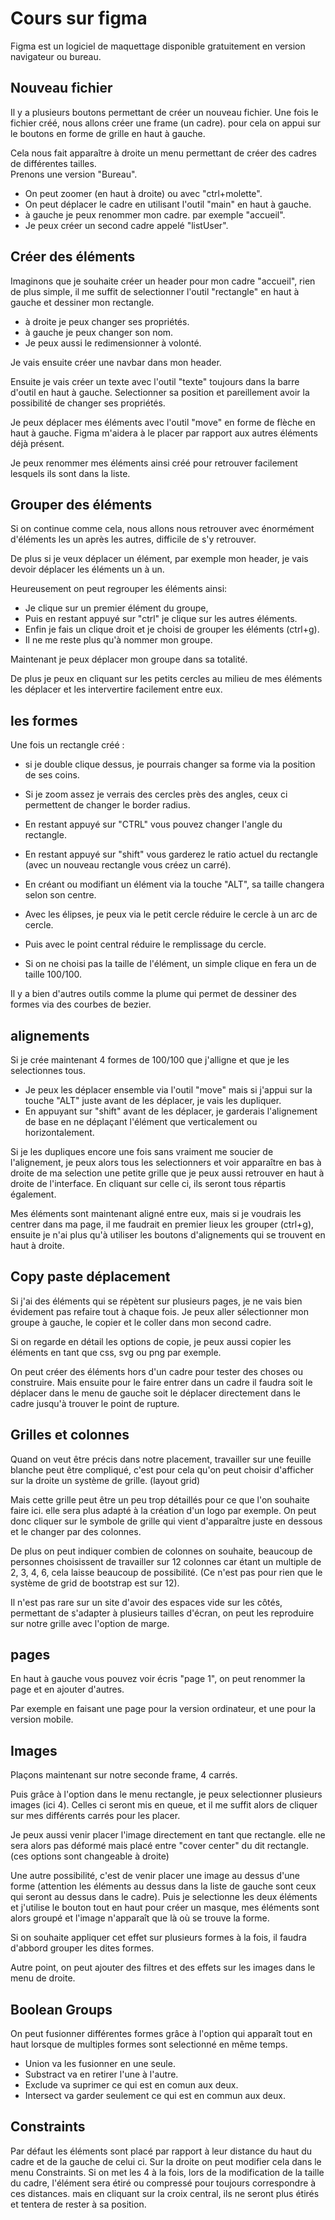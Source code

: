 # Cours sur figma #

Figma est un logiciel de maquettage disponible gratuitement en version navigateur ou bureau.

## Nouveau fichier ##

Il y a plusieurs boutons permettant de créer un nouveau fichier.
Une fois le fichier créé, nous allons créer une frame (un cadre). pour cela on appui sur le boutons en forme de grille en haut à gauche.

Cela nous fait apparaître à droite un menu permettant de créer des cadres de différentes tailles.  
Prenons une version "Bureau".

- On peut zoomer (en haut à droite) ou avec "ctrl+molette".
- On peut déplacer le cadre en utilisant l'outil "main" en haut à gauche.
- à gauche je peux renommer mon cadre. par exemple "accueil".
- Je peux créer un second cadre appelé "listUser".

## Créer des éléments ##

Imaginons que je souhaite créer un header pour mon cadre "accueil", rien de plus simple, il me suffit de selectionner l'outil "rectangle" en haut à gauche et dessiner mon rectangle.

- à droite je peux changer ses propriétés.
- à gauche je peux changer son nom.
- Je peux aussi le redimensionner à volonté.

Je vais ensuite créer une navbar dans mon header.

Ensuite je vais créer un texte avec l'outil "texte" toujours dans la barre d'outil en haut à gauche.
Selectionner sa position et pareillement avoir la possibilité de changer ses propriétés.

Je peux déplacer mes éléments avec l'outil "move" en forme de flèche en haut à gauche.
Figma m'aidera à le placer par rapport aux autres éléments déjà présent.

Je peux renommer mes éléments ainsi créé pour retrouver facilement lesquels ils sont dans la liste.

## Grouper des éléments ##

Si on continue comme cela, nous allons nous retrouver avec énormément d'éléments les un après les autres, difficile de s'y retrouver.

De plus si je veux déplacer un élément, par exemple mon header, je vais devoir déplacer les éléments un à un.

Heureusement on peut regrouper les éléments ainsi:

- Je clique sur un premier élément du groupe,
- Puis en restant appuyé sur "ctrl" je clique sur les autres éléments.
- Enfin je fais un clique droit et je choisi de grouper les éléments (ctrl+g).
- Il ne me reste plus qu'à nommer mon groupe.

Maintenant je peux déplacer mon groupe dans sa totalité.

De plus je peux en cliquant sur les petits cercles au milieu de mes éléments les déplacer et les intervertire facilement entre eux.

## les formes ##

Une fois un rectangle créé :

- si je double clique dessus, je pourrais changer sa forme via la position de ses coins.
- Si je zoom assez je verrais des cercles près des angles, ceux ci permettent de changer le border radius.
- En restant appuyé sur "CTRL" vous pouvez changer l'angle du rectangle.
- En restant appuyé sur "shift" vous garderez le ratio actuel du rectangle (avec un nouveau rectangle vous créez un carré).
- En créant ou modifiant un élément via la touche "ALT", sa taille changera selon son centre.
  
- Avec les élipses, je peux via le petit cercle réduire le cercle à un arc de cercle.
- Puis avec le point central réduire le remplissage du cercle.
  
- Si on ne choisi pas la taille de l'élément, un simple clique en fera un de taille 100/100.

Il y a bien d'autres outils comme la plume qui permet de dessiner des formes via des courbes de bezier.

## alignements ##

Si je crée maintenant 4 formes de 100/100 que j'alligne et que je les selectionnes tous.

- Je peux les déplacer ensemble via l'outil "move" mais si j'appui sur la touche "ALT" juste avant de les déplacer, je vais les dupliquer.
- En appuyant sur "shift" avant de les déplacer, je garderais l'alignement de base en ne déplaçant l'élément que verticalement ou horizontalement.

Si je les dupliques encore une fois sans vraiment me soucier de l'alignement, je peux alors tous les selectionners et voir apparaître en bas à droite de ma selection une petite grille que je peux aussi retrouver en haut à droite de l'interface. En cliquant sur celle ci, ils seront tous répartis également.

Mes éléments sont maintenant aligné entre eux, mais si je voudrais les centrer dans ma page, il me faudrait en premier lieux les grouper (ctrl+g), ensuite je n'ai plus qu'à utiliser les boutons d'alignements qui se trouvent en haut à droite.

## Copy paste déplacement ##

Si j'ai des éléments qui se répètent sur plusieurs pages, je ne vais bien évidement pas refaire tout à chaque fois. Je peux aller sélectionner mon groupe à gauche, le copier et le coller dans mon second cadre.

Si on regarde en détail les options de copie, je peux aussi copier les éléments en tant que css, svg ou png par exemple.

On peut créer des éléments hors d'un cadre pour tester des choses ou construire. Mais ensuite pour le faire entrer dans un cadre il faudra soit le déplacer dans le menu de gauche soit le déplacer directement dans le cadre jusqu'à trouver le point de rupture.

## Grilles et colonnes ##

Quand on veut être précis dans notre placement, travailler sur une feuille blanche peut être compliqué, c'est pour cela qu'on peut choisir d'afficher sur la droite un système de grille. (layout grid)

Mais cette grille peut être un peu trop détaillés pour ce que l'on souhaite faire ici. elle sera plus adapté à la création d'un logo par exemple. On peut donc cliquer sur le symbole de grille qui vient d'apparaître juste en dessous et le changer par des colonnes.

De plus on peut indiquer combien de colonnes on souhaite, beaucoup de personnes choisissent de travailler sur 12 colonnes car étant un multiple de 2, 3, 4, 6, cela laisse beaucoup de possibilité. (Ce n'est pas pour rien que le système de grid de bootstrap est sur 12).

Il n'est pas rare sur un site d'avoir des espaces vide sur les côtés, permettant de s'adapter à plusieurs tailles d'écran, on peut les reproduire sur notre grille avec l'option de marge.

## pages ##

En haut à gauche vous pouvez voir écris "page 1", on peut renommer la page et en ajouter d'autres.

Par exemple en faisant une page pour la version ordinateur, et une pour la version mobile.

## Images ##

Plaçons maintenant sur notre seconde frame, 4 carrés.

Puis grâce à l'option dans le menu rectangle, je peux selectionner plusieurs images (ici 4). Celles ci seront mis en queue, et il me suffit alors de cliquer sur mes différents carrés pour les placer.

Je peux aussi venir placer l'image directement en tant que rectangle. elle ne sera alors pas déformé mais placé entre "cover center" du dit rectangle. (ces options sont changeable à droite)

Une autre possibilité, c'est de venir placer une image au dessus d'une forme (attention les éléments au dessus dans la liste de gauche sont ceux qui seront au dessus dans le cadre).
Puis je selectionne les deux éléments et j'utilise le bouton tout en haut pour créer un masque, mes éléments sont alors groupé et l'image n'apparaît que là où se trouve la forme.

Si on souhaite appliquer cet effet sur plusieurs formes à la fois, il faudra d'abbord grouper les dites formes.

Autre point, on peut ajouter des filtres et des effets sur les images dans le menu de droite.

## Boolean Groups ##

On peut fusionner différentes formes grâce à l'option qui apparaît tout en haut lorsque de multiples formes sont selectionné en même temps.

- Union va les fusionner en une seule.
- Substract va en retirer l'une à l'autre.
- Exclude va suprimer ce qui est en comun aux deux.
- Intersect va garder seulement ce qui est en commun aux deux.

## Constraints ##

Par défaut les éléments sont placé par rapport à leur distance du haut du cadre et de la gauche de celui ci. Sur la droite on peut modifier cela dans le menu Constraints. Si on met les 4 à la fois, lors de la modification de la taille du cadre, l'élément sera étiré ou compressé pour toujours correspondre à ces distances. mais en cliquant sur la croix central, ils ne seront plus étirés et tentera de rester à sa position.

<!-- suite: https://www.youtube.com/watch?v=tJCep14PitQ&list=PLGwYGrNV4YO-juBqy0geZemATwjH5340d&index=4 -->
